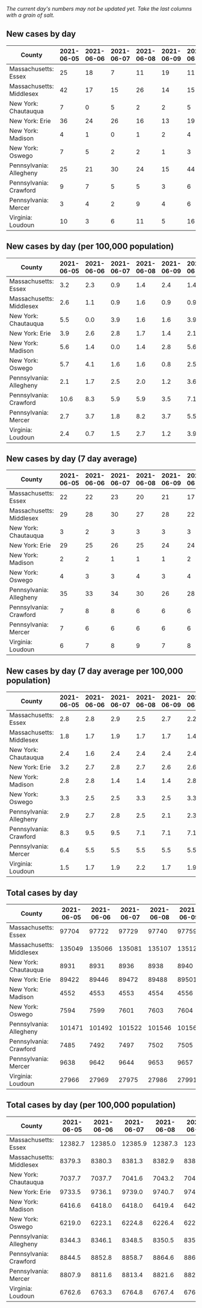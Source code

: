_The current day's numbers may not be updated yet. Take the last columns with a grain of salt._
## New cases by day

| County | 2021-06-05 | 2021-06-06 | 2021-06-07 | 2021-06-08 | 2021-06-09 | 2021-06-10 | 2021-06-11 |
| --- | --- | --- | --- | --- | --- | --- | --- |
| Massachusetts: Essex | 25 | 18 | 7 | 11 | 19 | 11 | 19 |
| Massachusetts: Middlesex | 42 | 17 | 15 | 26 | 14 | 15 | 15 |
| New York: Chautauqua | 7 | 0 | 5 | 2 | 2 | 5 | 3 |
| New York: Erie | 36 | 24 | 26 | 16 | 13 | 19 | 21 |
| New York: Madison | 4 | 1 | 0 | 1 | 2 | 4 | 0 |
| New York: Oswego | 7 | 5 | 2 | 2 | 1 | 3 | 8 |
| Pennsylvania: Allegheny | 25 | 21 | 30 | 24 | 15 | 44 | 19 |
| Pennsylvania: Crawford | 9 | 7 | 5 | 5 | 3 | 6 | 10 |
| Pennsylvania: Mercer | 3 | 4 | 2 | 9 | 4 | 6 | 6 |
| Virginia: Loudoun | 10 | 3 | 6 | 11 | 5 | 16 | 1 |

## New cases by day (per 100,000 population)

| County | 2021-06-05 | 2021-06-06 | 2021-06-07 | 2021-06-08 | 2021-06-09 | 2021-06-10 | 2021-06-11 |
| --- | --- | --- | --- | --- | --- | --- | --- |
| Massachusetts: Essex | 3.2 | 2.3 | 0.9 | 1.4 | 2.4 | 1.4 | 2.4 |
| Massachusetts: Middlesex | 2.6 | 1.1 | 0.9 | 1.6 | 0.9 | 0.9 | 0.9 |
| New York: Chautauqua | 5.5 | 0.0 | 3.9 | 1.6 | 1.6 | 3.9 | 2.4 |
| New York: Erie | 3.9 | 2.6 | 2.8 | 1.7 | 1.4 | 2.1 | 2.3 |
| New York: Madison | 5.6 | 1.4 | 0.0 | 1.4 | 2.8 | 5.6 | 0.0 |
| New York: Oswego | 5.7 | 4.1 | 1.6 | 1.6 | 0.8 | 2.5 | 6.6 |
| Pennsylvania: Allegheny | 2.1 | 1.7 | 2.5 | 2.0 | 1.2 | 3.6 | 1.6 |
| Pennsylvania: Crawford | 10.6 | 8.3 | 5.9 | 5.9 | 3.5 | 7.1 | 11.8 |
| Pennsylvania: Mercer | 2.7 | 3.7 | 1.8 | 8.2 | 3.7 | 5.5 | 5.5 |
| Virginia: Loudoun | 2.4 | 0.7 | 1.5 | 2.7 | 1.2 | 3.9 | 0.2 |

## New cases by day (7 day average)

| County | 2021-06-05 | 2021-06-06 | 2021-06-07 | 2021-06-08 | 2021-06-09 | 2021-06-10 | 2021-06-11 |
| --- | --- | --- | --- | --- | --- | --- | --- |
| Massachusetts: Essex | 22 | 22 | 23 | 20 | 21 | 17 | 16 |
| Massachusetts: Middlesex | 29 | 28 | 30 | 27 | 28 | 22 | 21 |
| New York: Chautauqua | 3 | 2 | 3 | 3 | 3 | 3 | 3 |
| New York: Erie | 29 | 25 | 26 | 25 | 24 | 24 | 22 |
| New York: Madison | 2 | 2 | 1 | 1 | 1 | 2 | 2 |
| New York: Oswego | 4 | 3 | 3 | 4 | 3 | 4 | 4 |
| Pennsylvania: Allegheny | 35 | 33 | 34 | 30 | 26 | 28 | 25 |
| Pennsylvania: Crawford | 7 | 8 | 8 | 6 | 6 | 6 | 6 |
| Pennsylvania: Mercer | 7 | 6 | 6 | 6 | 6 | 6 | 5 |
| Virginia: Loudoun | 6 | 7 | 8 | 9 | 7 | 8 | 7 |

## New cases by day (7 day average per 100,000 population)

| County | 2021-06-05 | 2021-06-06 | 2021-06-07 | 2021-06-08 | 2021-06-09 | 2021-06-10 | 2021-06-11 |
| --- | --- | --- | --- | --- | --- | --- | --- |
| Massachusetts: Essex | 2.8 | 2.8 | 2.9 | 2.5 | 2.7 | 2.2 | 2.0 |
| Massachusetts: Middlesex | 1.8 | 1.7 | 1.9 | 1.7 | 1.7 | 1.4 | 1.3 |
| New York: Chautauqua | 2.4 | 1.6 | 2.4 | 2.4 | 2.4 | 2.4 | 2.4 |
| New York: Erie | 3.2 | 2.7 | 2.8 | 2.7 | 2.6 | 2.6 | 2.4 |
| New York: Madison | 2.8 | 2.8 | 1.4 | 1.4 | 1.4 | 2.8 | 2.8 |
| New York: Oswego | 3.3 | 2.5 | 2.5 | 3.3 | 2.5 | 3.3 | 3.3 |
| Pennsylvania: Allegheny | 2.9 | 2.7 | 2.8 | 2.5 | 2.1 | 2.3 | 2.1 |
| Pennsylvania: Crawford | 8.3 | 9.5 | 9.5 | 7.1 | 7.1 | 7.1 | 7.1 |
| Pennsylvania: Mercer | 6.4 | 5.5 | 5.5 | 5.5 | 5.5 | 5.5 | 4.6 |
| Virginia: Loudoun | 1.5 | 1.7 | 1.9 | 2.2 | 1.7 | 1.9 | 1.7 |

## Total cases by day

| County | 2021-06-05 | 2021-06-06 | 2021-06-07 | 2021-06-08 | 2021-06-09 | 2021-06-10 | 2021-06-11 |
| --- | --- | --- | --- | --- | --- | --- | --- |
| Massachusetts: Essex | 97704 | 97722 | 97729 | 97740 | 97759 | 97770 | 97789 |
| Massachusetts: Middlesex | 135049 | 135066 | 135081 | 135107 | 135121 | 135136 | 135151 |
| New York: Chautauqua | 8931 | 8931 | 8936 | 8938 | 8940 | 8945 | 8948 |
| New York: Erie | 89422 | 89446 | 89472 | 89488 | 89501 | 89520 | 89541 |
| New York: Madison | 4552 | 4553 | 4553 | 4554 | 4556 | 4560 | 4560 |
| New York: Oswego | 7594 | 7599 | 7601 | 7603 | 7604 | 7607 | 7615 |
| Pennsylvania: Allegheny | 101471 | 101492 | 101522 | 101546 | 101561 | 101605 | 101624 |
| Pennsylvania: Crawford | 7485 | 7492 | 7497 | 7502 | 7505 | 7511 | 7521 |
| Pennsylvania: Mercer | 9638 | 9642 | 9644 | 9653 | 9657 | 9663 | 9669 |
| Virginia: Loudoun | 27966 | 27969 | 27975 | 27986 | 27991 | 28007 | 28008 |

## Total cases by day (per 100,000 population)

| County | 2021-06-05 | 2021-06-06 | 2021-06-07 | 2021-06-08 | 2021-06-09 | 2021-06-10 | 2021-06-11 |
| --- | --- | --- | --- | --- | --- | --- | --- |
| Massachusetts: Essex | 12382.7 | 12385.0 | 12385.9 | 12387.3 | 12389.7 | 12391.1 | 12393.5 |
| Massachusetts: Middlesex | 8379.3 | 8380.3 | 8381.3 | 8382.9 | 8383.8 | 8384.7 | 8385.6 |
| New York: Chautauqua | 7037.7 | 7037.7 | 7041.6 | 7043.2 | 7044.8 | 7048.7 | 7051.1 |
| New York: Erie | 9733.5 | 9736.1 | 9739.0 | 9740.7 | 9742.1 | 9744.2 | 9746.5 |
| New York: Madison | 6416.6 | 6418.0 | 6418.0 | 6419.4 | 6422.2 | 6427.9 | 6427.9 |
| New York: Oswego | 6219.0 | 6223.1 | 6224.8 | 6226.4 | 6227.2 | 6229.7 | 6236.2 |
| Pennsylvania: Allegheny | 8344.3 | 8346.1 | 8348.5 | 8350.5 | 8351.7 | 8355.4 | 8356.9 |
| Pennsylvania: Crawford | 8844.5 | 8852.8 | 8858.7 | 8864.6 | 8868.1 | 8875.2 | 8887.0 |
| Pennsylvania: Mercer | 8807.9 | 8811.6 | 8813.4 | 8821.6 | 8825.3 | 8830.8 | 8836.3 |
| Virginia: Loudoun | 6762.6 | 6763.3 | 6764.8 | 6767.4 | 6768.6 | 6772.5 | 6772.8 |
